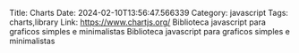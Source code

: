 Title: Charts
Date: 2024-02-10T13:56:47.566339
Category: javascript
Tags: charts,library
Link: https://www.chartjs.org/
Biblioteca javascript para graficos simples e minimalistas
Biblioteca javascript para graficos simples e minimalistas
